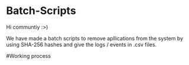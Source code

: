 # Batch-Scripts

Hi communtiy :>)

We have made a batch scripts to remove apllications from the system by using SHA-256 hashes and give the logs / events in .csv files.

#Working process
